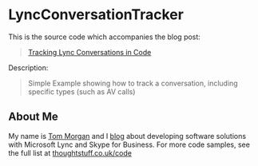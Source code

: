 # LyncConversationTracker

This is the source code which accompanies the blog post:

> [Tracking Lync Conversations in Code](http://blog.thoughtstuff.co.uk/2013/01/tracking-lync-conversations-in-code/)

Description:

> Simple Example showing how to track a conversation, including specific types (such as AV calls)

## About Me

My name is [Tom Morgan](http://thoughtstuff.co.uk) and I [blog](http://blog.thoughtstuff.co.uk) about developing software solutions with Microsoft Lync and Skype for Business. For more code samples, see the full list at [thoughtstuff.co.uk/code](http://thoughtstuff.co.uk/code)
